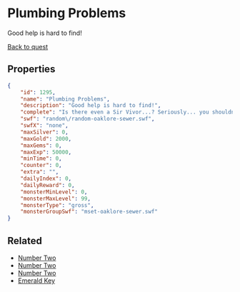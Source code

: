# Plumbing Problems

Good help is hard to find!

[Back to quest](../quests.md)

## Properties

```json
{
    "id": 1295,
    "name": "Plumbing Problems",
    "description": "Good help is hard to find!",
    "complete": "Is there even a Sir Vivor...? Seriously... you shouldn't trust anyone from the Prize family....",
    "swf": "random\/random-oaklore-sewer.swf",
    "swfX": "none",
    "maxSilver": 0,
    "maxGold": 2000,
    "maxGems": 0,
    "maxExp": 50000,
    "minTime": 0,
    "counter": 0,
    "extra": "",
    "dailyIndex": 0,
    "dailyReward": 0,
    "monsterMinLevel": 0,
    "monsterMaxLevel": 99,
    "monsterType": "gross",
    "monsterGroupSwf": "mset-oaklore-sewer.swf"
}
```

## Related

- [Number Two](../items/14512-number-two.md)
- [Number Two](../items/14513-number-two.md)
- [Number Two](../items/14514-number-two.md)
- [Emerald Key](../items/15628-emerald-key.md)

